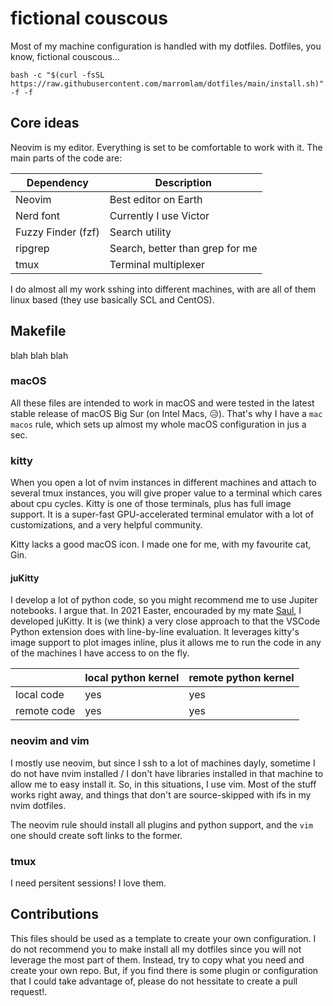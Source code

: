 # fictional couscous

Most of my machine configuration is handled with my dotfiles.
Dotfiles, you know, fictional couscous...

```
bash -c "$(curl -fsSL https://raw.githubusercontent.com/marromlam/dotfiles/main/install.sh)" -f -f
```


## Core ideas
Neovim is my editor. Everything is set to be comfortable to work with it. The
main parts of the code are:

| Dependency              | Description                                    |
| ----------------------- | ---------------------------------------------- |
| Neovim                  | Best editor on Earth                           |
| Nerd font               | Currently I use Victor                         |
| Fuzzy Finder (fzf)      | Search utility                                 |
| ripgrep                 | Search, better than grep for me                |
| tmux                    | Terminal multiplexer                           |

I do almost all my work sshing into different machines, with are all of them
linux based (they use basically SCL and CentOS).

## Makefile

blah blah blah 

### macOS
All these files are intended to work in macOS and were tested in the latest
stable release of macOS Big Sur (on Intel Macs, 😥).
That's why I have a `mac macos` rule, which sets up almost my whole macOS
configuration in jus a sec.

### kitty
When you open a lot of nvim instances in different machines and attach to
several tmux instances, you will give proper value to a terminal which cares
about cpu cycles. Kitty is one of those terminals, plus has full image support.
It is a super-fast GPU-accelerated terminal emulator with a lot of
customizations, and a very helpful community.

Kitty lacks a good macOS icon. I made one for me, with my favourite cat, Gin.

#### juKitty
I develop a lot of python code, so you might recommend me to use Jupiter
notebooks. I argue that. In 2021 Easter, encouraded by my mate [Saul](https://github.com/saulsolino), I developed
juKitty. It is (we think) a very close approach to that the VSCode Python
extension does with line-by-line evaluation. It leverages kitty's image support
to plot images inline, plus it allows me to run the code in any of the machines
I have access to on the fly. 

|             | local python kernel | remote python kernel |
|-------------|---------------------|----------------------|
| local code  | yes                 | yes                  |
| remote code | yes                 | yes                  |



### neovim and vim
I mostly use neovim, but since I ssh to a lot of machines dayly, sometime I do
not have nvim installed / I don't have libraries installed in that machine to
allow me to easy install it. So, in this situations, I use vim. Most of the
stuff works right away, and things that don't are source-skipped with ifs in my
nvim dotfiles. 

The neovim rule should install all plugins and python support, and the `vim` one
should create soft links to the former.


### tmux
I need persitent sessions! I love them. 







## Contributions
This files should be used as a template to create your own configuration. I do
not recommend you to make install all my dotfiles since you will not leverage
the most part of them. Instead, try to copy what you need and create your own
repo. But, if you find there is some plugin or configuration that I could take
advantage of, please do not hessitate to create a pull request!.
